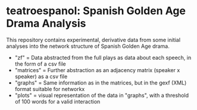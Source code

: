 # teatroespanol: Spanish Golden Age Drama Analysis

This repository contains experimental, derivative data from some initial analyses into the network structure of Spanish Golden Age drama.

* "zf" = Data abstracted from the full plays as data about each speech, in the form of a csv file
* "matrices" = Further abstraction as an adjacency matrix (speaker x speaker) as a csv file
* "graphs" = Same information as in the matrices, but in the gexf (XML) format suitable for networkx
* "plots" = visual representation of the data in "graphs", with a threshold of 100 words for a valid interaction
